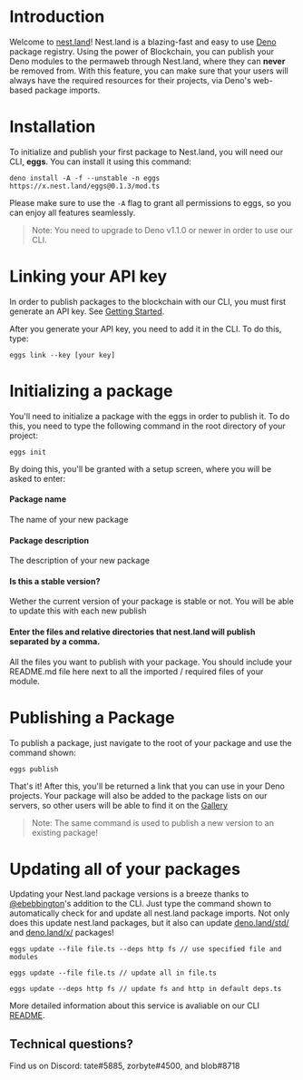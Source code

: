 # Introduction

Welcome to [nest.land](https://nest.land)!
Nest.land is a blazing-fast and easy to use [Deno](https://deno.land) package registry. 
Using the power of Blockchain, you can publish your Deno modules to the permaweb through Nest.land, where they can **never** be removed from. With this feature, you can make sure that your users will always have the required resources for their projects, via Deno's web-based package imports. 

# Installation

To initialize and publish your first package to Nest.land, you will need our CLI, **eggs**. You can install it using this command:

```shell script
deno install -A -f --unstable -n eggs https://x.nest.land/eggs@0.1.3/mod.ts
```
Please make sure to use the `-A` flag to grant all permissions to eggs, so you can enjoy all features seamlessly.
> Note: You need to upgrade to Deno v1.1.0 or newer in order to use our CLI.
  
# Linking your API key

In order to publish packages to the blockchain with our CLI, you must first generate an API key. See [Getting Started](/#start).

After you generate your API key, you need to add it in the CLI. To do this, type:
```shell script
eggs link --key [your key]
```

# Initializing a package

You'll need to initialize a package with the eggs in order to publish it. To do this, you need to type the following command in the root directory of your project:
```shell script
eggs init
```
By doing this, you'll be granted with a setup screen, where you will be asked to enter:
#### Package name
The name of your new package
#### Package description
The description of your new package
#### Is this a stable version?
Wether the current version of your package is stable or not. You will be able to update this with each new publish
#### Enter the files and relative directories that nest.land will publish separated by a comma.
All the files you want to publish with your package. You should include your README.md file here next to all the imported / required files of your module. 

# Publishing a Package
To publish a package, just navigate to the root of your package and use the command shown:
```shell script
eggs publish
```
That's it! After this, you'll be returned a link that you can use in your Deno projects. Your package will also be added to the package lists on our servers, so other users will be able to find it on the [Gallery](/gallery)
>Note: The same command is used to publish a new version to an existing package!
 
# Updating all of your packages
  
Updating your Nest.land package versions is a breeze thanks to [@ebebbington](https://github.com/ebebbington)'s addition to the CLI. 
Just type the command shown to automatically check for and update all nest.land package imports. Not only does this update nest.land packages, but it also can update [deno.land/std/](https://deno.land/std/) and [deno.land/x/](https://deno.land/x/) packages!

```shell script
eggs update --file file.ts --deps http fs // use specified file and modules
```

```shell script
eggs update --file file.ts // update all in file.ts
```

```shell script
eggs update --deps http fs // update fs and http in default deps.ts
```

More detailed information about this service is avaliable on our CLI [README](https://github.com/nestlandofficial/nest.land/tree/master/eggs).

## Technical questions?
   
Find us on Discord: tate#5885, zorbyte#4500, and blob#8718
